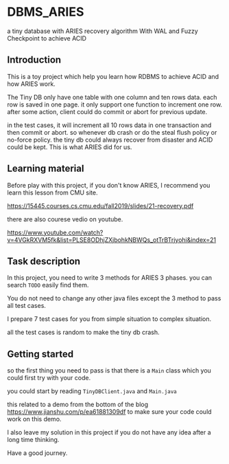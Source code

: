 # DBMS_ARIES
a tiny database with ARIES recovery algorithm With WAL and Fuzzy Checkpoint to achieve ACID

## Introduction
This is a toy project which help you learn how RDBMS to achieve ACID and how ARIES work.

The Tiny DB only have one table with one column and ten rows data. each row is saved in one page.
it only support one function to increment one row.
after some action, client could do commit or abort for previous update.

in the test cases, it will increment all 10 rows data in one transaction and then commit or abort. 
so whenever db crash or do the steal flush policy or no-force policy. 
the tiny db could always recover from disaster and ACID could be kept. This is what ARIES did for us.

## Learning material
Before play with this project, if you don't know ARIES, I recommend you learn this lesson from CMU site.

https://15445.courses.cs.cmu.edu/fall2019/slides/21-recovery.pdf

there are also courese vedio on youtube.

https://www.youtube.com/watch?v=4VGkRXVM5fk&list=PLSE8ODhjZXjbohkNBWQs_otTrBTrjyohi&index=21


## Task description
In this project, you need to write 3 methods for ARIES 3 phases. you can search `TODO` easily find them.

You do not need to change any other java files except the 3 method to pass all test cases.

I prepare 7 test cases for you from simple situation to complex situation. 

all the test cases is random to make the tiny db crash.

## Getting started
so the first thing you need to pass is that there is a `Main` class which you could first try with your code. 

you could start by reading `TinyDBClient.java` and `Main.java`

this related to a demo from the bottom of the blog https://www.jianshu.com/p/ea61881309df to make sure your code could work on this demo.

I also leave my solution in this project if you do not have any idea after a long time thinking. 

Have a good journey.

